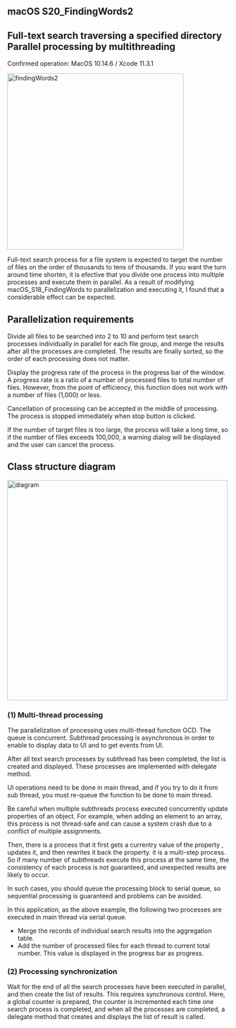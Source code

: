 ## macOS S20_FindingWords2
## Full-text search traversing a specified directory Parallel processing by multithreading

Confirmed operation: MacOS 10.14.6 / Xcode 11.3.1

<img src="http://mikomokaru.sakura.ne.jp/data/B43/findingWords2.png" alt="findingWords2" title="findingWords2" width="400">

Full-text search process for a file system is expected to target the number of files on the order of thousands to tens of thousands. If you want the turn around time shorten, it is efective that you divide one process into multiple processes and execute them in parallel. As a result of modifying macOS_S18_FindingWords to parallelization and executing it, I found that a considerable effect can be expected.

## Parallelization requirements
Divide all files to be searched into 2 to 10 and perform text search processes individually in parallel for each file group, and merge the results after all the processes are completed. The results are finally sorted, so the order of each processing does not matter.

Display the progress rate of the process in the progress bar of the window. A progress rate is a ratio of a number of processed files to total number of files. However, from the point of efficiency, this function does not work with a number of files (1,000) or less.

Cancellation of processing can be accepted in the middle of processing. The process is stopped immediately when stop button is clicked.

If the number of target files is too large, the process will take a long time, so if the number of files exceeds 100,000, a warning dialog will be displayed and the user can cancel the process.

## Class structure diagram

<img src="http://mikomokaru.sakura.ne.jp/data/B43/findingWords2-2.png" alt="diagram" title="diagram" width="500">

### (1) Multi-thread processing
The parallelization of processing uses multi-thread function GCD. The queue is concurrent. Subthread processing is asynchronous in order to enable to display data to UI and to get events from UI.

After all text search processes by subthread has been completed, the list is created and displayed. These processes are implemented with delegate method.

UI operations need to be done in main thread, and if you try to do it from sub thread, you must re-queue the function to be done to main thread.

Be careful when multiple subthreads process executed concurrently update properties of an object. For example, when adding an element to an array, this process is not thread-safe and can cause a system crash due to a conflict of multiple assignments.

Then, there is a process that it first gets a currentry value of the property , updates it, and then rewrites it back the property. it is a multi-step process. So if many number of subthreads execute this process at the same time, the consistency of each process is not guaranteed, and unexpected results are likely to occur.

In such cases, you should queue the processing block to serial queue, so sequential processing is guaranteed and problems can be avoided.

In this application, as the above example, the following two processes are executed in main thread via serial queue.
* Merge the records of individual search results into the aggregation table.
* Add the number of processed files for each thread to current total number. This value is displayed in the progress bar as progress.

### (2) Processing synchronization
Wait for the end of all the search processes have been executed in parallel, and then create the list of results. This requires synchronous control. Here, a global counter is prepared, the counter is incremented each time one search process is completed, and when all the processes are completed, a delegate method that creates and displays the list of result is called.
